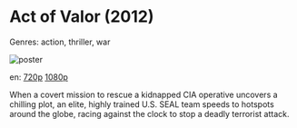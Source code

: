 # Act of Valor (2012)

Genres: action, thriller, war

![poster](http://image.tmdb.org/t/p/w500/hauipCFK2iybZqL1JqhdyakrZWO.jpg)

en:
  [720p](magnet:?xt=urn:btih:22572D72FF7B16A73786F67A3936E004203182D3&tr=udp://glotorrents.pw:6969/announce&tr=udp://tracker.opentrackr.org:1337/announce&tr=udp://torrent.gresille.org:80/announce&tr=udp://tracker.openbittorrent.com:80&tr=udp://tracker.coppersurfer.tk:6969&tr=udp://tracker.leechers-paradise.org:6969&tr=udp://p4p.arenabg.ch:1337&tr=udp://tracker.internetwarriors.net:1337)
  [1080p](magnet:?xt=urn:btih:508B32FF7B247A8A2FB1CEB827F8CE129E228A18&tr=udp://glotorrents.pw:6969/announce&tr=udp://tracker.opentrackr.org:1337/announce&tr=udp://torrent.gresille.org:80/announce&tr=udp://tracker.openbittorrent.com:80&tr=udp://tracker.coppersurfer.tk:6969&tr=udp://tracker.leechers-paradise.org:6969&tr=udp://p4p.arenabg.ch:1337&tr=udp://tracker.internetwarriors.net:1337)
  


When a covert mission to rescue a kidnapped CIA operative uncovers a chilling plot, an elite, highly trained U.S. SEAL team speeds to hotspots around the globe, racing against the clock to stop a deadly terrorist attack.